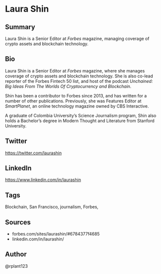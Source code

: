 # Laura Shin

## Summary
Laura Shin is a Senior Editor at *Forbes* magazine, managing coverage of crypto assets and blockchain technology. 

## Bio
Laura Shin is a Senior Editor at *Forbes* magazine, where she manages coverage of crypto assets and blockchain technology. She is also co-lead reporter of the Forbes Fintech 50 list, and host of the podcast *Unchained: Big Ideas From The Worlds Of Cryptocurrency and Blockchain*. 

Shin has been a contributor to Forbes since 2013, and has written for a number of other publications. Previously, she was Features Editor at *SmartPlanet*, an online technology magazine owned by CBS Interactive. 

A graduate of Colombia University’s Science Journalism program, Shin also holds a Bachelor’s degree in Modern Thought and Literature from Stanford University. 

## Twitter
https://twitter.com/laurashin

## LinkedIn
https://www.linkedin.com/in/laurashin

## Tags
Blockchain, San Francisco, journalism, Forbes,

## Sources
- forbes.com/sites/laurashin/#6784377f4685
- linkedin.com/in/laurashin/

## Author
@rplant123
